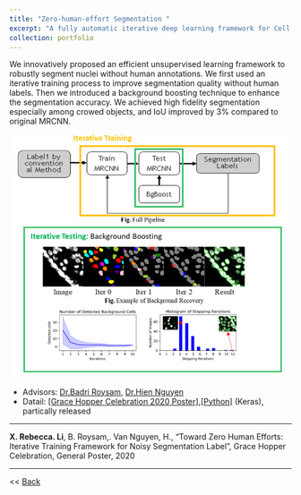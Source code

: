 ```yaml
---
title: "Zero-human-effort Segmentation "
excerpt: "A fully automatic iterative deep learning framework for Cell Segmentation on Noisy Label <br/><img src='/figures/logo-eraser.png'>"
collection: portfolio
---
```



We innovatively proposed an efficient unsupervised learning framework to robustly segment nuclei without human annotations. We first used an iterative training process to improve segmentation quality without human labels. Then we introduced a background boosting technique to enhance the segmentation accuracy. We achieved high fidelity segmentation especially among crowed objects, and IoU improved by 3% compared to original MRCNN.

<p align="center"><img src="/figures/Seg.png" width="500" class="inline"/></p>

- Advisors: [Dr.Badri Roysam](http://www.ee.uh.edu/faculty/roysam), [Dr.Hien Nguyen](https://www.hvnguyen.com/)
- Datail: [[Grace Hopper Celebration 2020 Poster]](https://www.researchgate.net/publication/343385839_Toward_Zero_Human_Efforts_Iterative_Training_Framework_for_Noisy_Segmentation_Label),[[Python]](https://github.com/RoysamLab/whole_brain_analysis) (Keras), partically released


---
 **X. Rebecca. Li**, B. Roysam,. Van Nguyen, H., “Toward Zero Human Efforts: Iterative Training Framework for Noisy Segmentation Label”, Grace Hopper Celebration, General Poster, 2020 


---
<< [Back](../)
